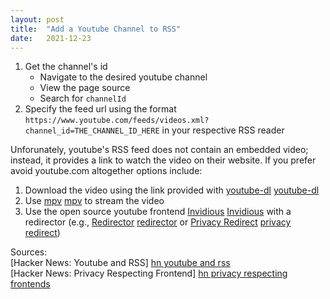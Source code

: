 ```yaml
---
layout: post
title:  "Add a Youtube Channel to RSS"
date:   2021-12-23
---
```


1. Get the channel's id 
    - Navigate to the desired youtube channel 
    - View the page source
    - Search for `channelId` 
2. Specify the feed url using the format `https://www.youtube.com/feeds/videos.xml?channel_id=THE_CHANNEL_ID_HERE` 
in your respective RSS reader


Unforunately, youtube's RSS feed does not contain an embedded video; instead, it provides a link
to watch the video on their website.  If you prefer avoid 
youtube.com altogether options include:

1. Download the video using the link provided with [youtube-dl] [youtube-dl]
2. Use [mpv] [mpv] to stream the video
3. Use the open source youtube frontend [Invidious] [Invidious] with a redirector
(e.g., [Redirector] [redirector] or [Privacy Redirect] [privacy redirect])

Sources:  
[Hacker News: Youtube and RSS] [hn youtube and rss]  
[Hacker News: Privacy Respecting Frontend] [hn privacy respecting frontends]  

[Invidious]: https://invidious.io/
[Vimium]: https://vimium.github.io/
[youtube-dl]: https://github.com/ytdl-org/youtube-dl
[hn youtube and rss]: https://news.ycombinator.com/item?id=26014344&p=2
[hn privacy respecting frontends]: https://news.ycombinator.com/item?id=29662235
[mpv]: https://mpv.io/
[redirector]: https://github.com/einaregilsson/Redirector
[privacy redirect]: https://github.com/SimonBrazell/privacy-redirect
